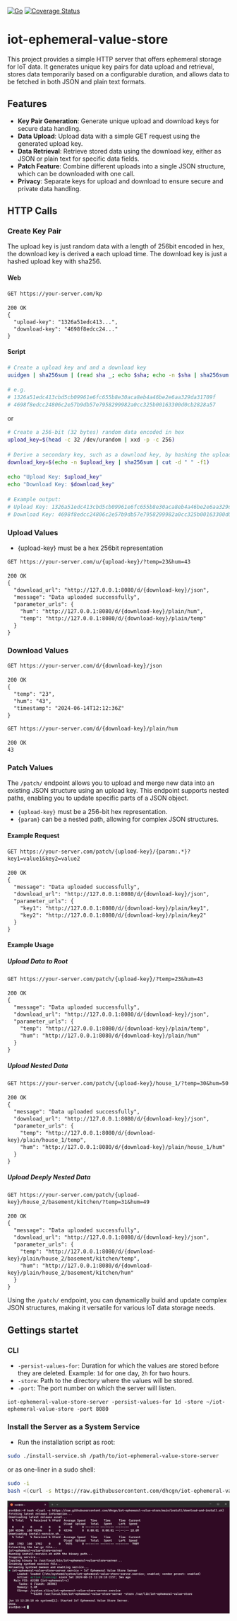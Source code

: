[![Go](https://github.com/dhcgn/iot-ephemeral-value-store/actions/workflows/build_and_test.yml/badge.svg)](https://github.com/dhcgn/iot-ephemeral-value-store/actions/workflows/build_and_test.yml)
[![Coverage Status](https://coveralls.io/repos/github/dhcgn/iot-ephemeral-value-store/badge.svg?branch=main)](https://coveralls.io/github/dhcgn/iot-ephemeral-value-store?branch=main)

# iot-ephemeral-value-store

This project provides a simple HTTP server that offers ephemeral storage for IoT data. It generates unique key pairs for data upload and retrieval, stores data temporarily based on a configurable duration, and allows data to be fetched in both JSON and plain text formats.

## Features

- **Key Pair Generation**: Generate unique upload and download keys for secure data handling.
- **Data Upload**: Upload data with a simple GET request using the generated upload key.
- **Data Retrieval**: Retrieve stored data using the download key, either as JSON or plain text for specific data fields.
- **Patch Feature**: Combine different uploads into a single JSON structure, which can be downloaded with one call.
- **Privacy**: Separate keys for upload and download to ensure secure and private data handling.

## HTTP Calls

### Create Key Pair

The upload key is just random data with a length of 256bit encoded in hex, the download key is derived a each upload time. The download key is just a hashed upload key with sha256.

#### Web

```http
GET https://your-server.com/kp

200 OK
{
  "upload-key": "1326a51edc413...",
  "download-key": "4698f8edcc24..."
}
```

#### Script

```bash
# Create a upload key and and a download key
uuidgen | sha256sum | (read sha _; echo $sha; echo -n $sha | sha256sum | cut -d " " -f1)

# e.g.
# 1326a51edc413cbd5cb09961e6fc655b8e30aca8eb4a46be2e6aa329da31709f
# 4698f8edcc24806c2e57b9db57e7958299982a0cc325b00163300d0cb2828a57
```

or

```bash
# Create a 256-bit (32 bytes) random data encoded in hex
upload_key=$(head -c 32 /dev/urandom | xxd -p -c 256)

# Derive a secondary key, such as a download key, by hashing the upload key using sha256sum
download_key=$(echo -n $upload_key | sha256sum | cut -d " " -f1)

echo "Upload Key: $upload_key"
echo "Download Key: $download_key"

# Example output:
# Upload Key: 1326a51edc413cbd5cb09961e6fc655b8e30aca8eb4a46be2e6aa329da31709f
# Download Key: 4698f8edcc24806c2e57b9db57e7958299982a0cc325b00163300d0cb2828a57
```


### Upload Values

- {upload-key} must be a hex 256bit representation

```http
GET https://your-server.com/u/{upload-key}/?temp=23&hum=43

200 OK
{
  "download_url": "http://127.0.0.1:8080/d/{download-key}/json",
  "message": "Data uploaded successfully",
  "parameter_urls": {
    "hum": "http://127.0.0.1:8080/d/{download-key}/plain/hum",
    "temp": "http://127.0.0.1:8080/d/{download-key}/plain/temp"
  }
}
```

### Download Values

```http
GET https://your-server.com/d/{download-key}/json

200 OK
{
  "temp": "23",
  "hum": "43",
  "timestamp": "2024-06-14T12:12:36Z"
}
```

```http
GET https://your-server.com/d/{download-key}/plain/hum

200 OK
43
```

### Patch Values

The `/patch/` endpoint allows you to upload and merge new data into an existing JSON structure using an upload key. This endpoint supports nested paths, enabling you to update specific parts of a JSON object.

- `{upload-key}` must be a 256-bit hex representation.
- `{param}` can be a nested path, allowing for complex JSON structures.

#### Example Request

```http
GET https://your-server.com/patch/{upload-key}/{param:.*}?key1=value1&key2=value2

200 OK
{
  "message": "Data uploaded successfully",
  "download_url": "http://127.0.0.1:8080/d/{download-key}/json",
  "parameter_urls": {
    "key1": "http://127.0.0.1:8080/d/{download-key}/plain/key1",
    "key2": "http://127.0.0.1:8080/d/{download-key}/plain/key2"
  }
}
```

#### Example Usage

##### Upload Data to Root

```http
GET https://your-server.com/patch/{upload-key}/?temp=23&hum=43

200 OK
{
  "message": "Data uploaded successfully",
  "download_url": "http://127.0.0.1:8080/d/{download-key}/json",
  "parameter_urls": {
    "temp": "http://127.0.0.1:8080/d/{download-key}/plain/temp",
    "hum": "http://127.0.0.1:8080/d/{download-key}/plain/hum"
  }
}
```

##### Upload Nested Data

```http
GET https://your-server.com/patch/{upload-key}/house_1/?temp=30&hum=50

200 OK
{
  "message": "Data uploaded successfully",
  "download_url": "http://127.0.0.1:8080/d/{download-key}/json",
  "parameter_urls": {
    "temp": "http://127.0.0.1:8080/d/{download-key}/plain/house_1/temp",
    "hum": "http://127.0.0.1:8080/d/{download-key}/plain/house_1/hum"
  }
}
```

##### Upload Deeply Nested Data

```http
GET https://your-server.com/patch/{upload-key}/house_2/basement/kitchen/?temp=31&hum=49

200 OK
{
  "message": "Data uploaded successfully",
  "download_url": "http://127.0.0.1:8080/d/{download-key}/json",
  "parameter_urls": {
    "temp": "http://127.0.0.1:8080/d/{download-key}/plain/house_2/basement/kitchen/temp",
    "hum": "http://127.0.0.1:8080/d/{download-key}/plain/house_2/basement/kitchen/hum"
  }
}
```

Using the `/patch/` endpoint, you can dynamically build and update complex JSON structures, making it versatile for various IoT data storage needs.

## Gettings startet

### CLI

- `-persist-values-for`: Duration for which the values are stored before they are deleted. Example: `1d` for one day, `2h` for two hours.
- `-store`: Path to the directory where the values will be stored.
- `-port`: The port number on which the server will listen.

```
iot-ephemeral-value-store-server -persist-values-for 1d -store ~/iot-ephemeral-value-store -port 8080
```

### Install the Server as a System Service

- Run the installation script as root:
```bash
sudo ./install-service.sh /path/to/iot-ephemeral-value-store-server
```

or as one-liner in a sudo shell:

```bash
sudo -i
bash <(curl -s https://raw.githubusercontent.com/dhcgn/iot-ephemeral-value-store/main/install/download-and-install.sh)
```

![Installation Screesnhot](readme.md-assets\WindowsTerminal_OcSA89D3Ab.png)